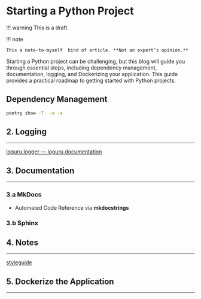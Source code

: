 # Starting a Python Project

!!! warning
    This is a draft.


!!! note

    This a note-to-myself  kind of article. **Not an expert’s opinion.**

Starting a Python project can be challenging, but this blog will guide you through essential steps, including dependency management, documentation, logging, and Dockerizing your application. This guide provides a practical roadmap to getting started with Python projects.

## Dependency Management

```zsh title="Check oudated top packages"
poetry show -T  -o -a  
```

## 2. Logging

---

[loguru.logger — loguru  documentation](https://loguru.readthedocs.io/en/stable/api/logger.html)

## 3. Documentation

---

### 3.a MkDocs

- Automated Code Reference via **mkdocstrings**

### 3.b Sphinx

## 4. Notes

---

[styleguide](https://google.github.io/styleguide/pyguide.html)

## 5. Dockerize the Application

---
